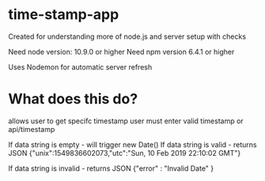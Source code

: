 # time-stamp-app
Created for understanding more of node.js and server setup with checks

Need node version: 10.9.0 or higher
Need npm version 6.4.1 or higher

Uses Nodemon for automatic server refresh

# What does this do?
allows user to get specifc timestamp
user must enter valid timestamp or api/timestamp

If data string is empty - will trigger new Date()
If data string is valid - returns JSON
{"unix":1549836602073,"utc":"Sun, 10 Feb 2019 22:10:02 GMT"}

If data string is invalid - returns JSON 
{"error" : "Invalid Date" }

